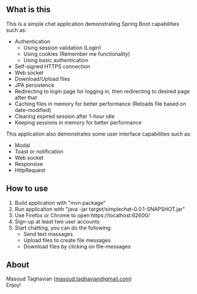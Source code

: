 ## What is this
  
This is a simple chat application demonstrating Spring Boot capabilities such as:
* Authentication
  * Using session validation (Login)
  * Using cookies (Remember me functionality)
  * Using basic authentication
* Self-signed HTTPS connection
* Web socket
* Download/Upload files
* JPA persistence
* Redirecting to login page for logging in, then redirecting to desired page after that
* Caching files in memory for better performance (Reloads file based on date-modified)
* Clearing expired session after 1-hour idle
* Keeping sessions in memory for better performance
  
This application also demonstrates some user interface capabilities such as:
* Modal
* Toast or notification
* Web socket
* Responsive
* HttpRequest

## How to use
1. Build application with "mvn package"
2. Run application with "java -jar target/simplechat-0.0.1-SNAPSHOT.jar"
3. Use Firefox or Chrome to open https://localhost:62600/ 
4. Sign-up at least two user accounts
5. Start chatting, you can do the following:
	* Send text massages
	* Upload files to create file messages
	* Download files by clicking on file-messages

## About
Masoud Taghavian (masoud.taghavian@gmail.com)  
Enjoy!

